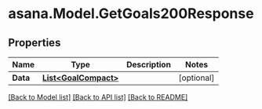 
# asana.Model.GetGoals200Response

## Properties

Name | Type | Description | Notes
------------ | ------------- | ------------- | -------------
**Data** | [**List&lt;GoalCompact&gt;**](GoalCompact.md) |  | [optional] 

[[Back to Model list]](../README.md#documentation-for-models)
[[Back to API list]](../README.md#documentation-for-api-endpoints)
[[Back to README]](../README.md)

